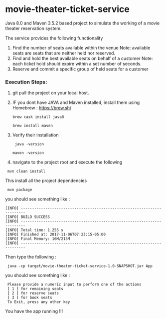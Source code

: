 # movie-theater-ticket-service

Java 8.0 and Maven 3.5.2 based project to simulate the working of a movie theater reservation system.

The service provides the following functionality
1. Find the number of seats available within the venue
    Note: available seats are seats that are neither held nor reserved.
2. Find and hold the best available seats on behalf of a customer
    Note: each ticket hold should expire within a set number of seconds.
3. Reserve and commit a specific group of held seats for a customer



### Execution Steps:
1. git pull the project on your local host.

2. IF you dont have JAVA and Maven installed, install them using Homebrew :  https://brew.sh/

    ``` brew cask install java8 ```

    ``` brew install maven  ```

3. Verify their installation

    ``` java -version```

    ```maven -version ```

4. navigate to the project root and execute the following

 ```  mvn clean install  ```

 This install all the project dependencies

 ```  mvn package  ```

you should see something like :

```
[INFO] ------------------------------------------------------------------------
[INFO] BUILD SUCCESS
[INFO] ------------------------------------------------------------------------
[INFO] Total time: 1.255 s
[INFO] Finished at: 2017-11-06T07:23:15-05:00
[INFO] Final Memory: 16M/213M
[INFO] ------------------------------------------------------------------------
```

Then type the following :

```  java -cp target/movie-theater-ticket-service-1.0-SNAPSHOT.jar App  ```

you should see something like :

```
 Please provide a numeric input to perform one of the actions
 [ 1 ] for remaining seats
 [ 2 ] for reserve seats
 [ 3 ] for book seats
 To Exit, press any other key
```
You have the app running !!!
